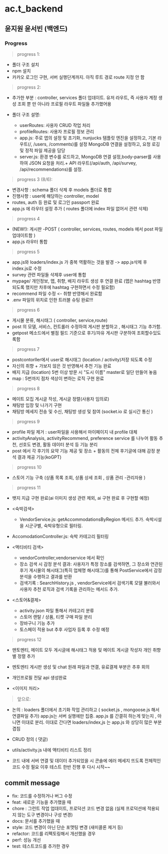 # ac.t_backend

## 윤지원 윤서빈 (백엔드)

### Progress

> progress 1:

- 폴더 구조 설치
- npm 설치
- 카카오 로그인 구현, 서버 실행단계까지. 아직 루트 경로 route 지정 안 함

> progress 2:

- 추가한 부분 :
  controller, services 폴더 업데이트. 유저 라우트, 즉 사용자 계정 생성 조회 뿐 만 아니라 프로필 라우트 파일들 추가했어용

- 폴더 구조 설명:

  - userRoutes: 사용자 CRUD 작업 처리
  - profileRoutes: 사용자 프로필 정보 관리
  - app.js:
    주로 앱의 설정 및 초기화, nunjucks 템플릿 엔진을 설정하고, 기본 라우트(/, /users, /comments)를 설정 MongoDB 연결을 설정하고, 요청 로깅 및 정적 파일 제공을 담당
  - server.js:
    환경 변수를 로드하고, MongoDB 연결 설정,body-parser를 사용하여 JSON 요청을 처리.+ API 라우트(/api/auth, /api/survey, /api/recommendations)를 설정.

> progress 3 (8/6):

- 변경사항 : schema 폴더 삭제 후 models 폴더로 통합
- 진행사항 : user에 해당하는 controller, model
- routes, auth 등 완료 및 로그인 passport 완료
- app.js 에 라우터 설정 추가 ( routes 폴더에 index 파일 없어서 관련 삭제)

> progress 4

- (NEW!): 게시판 -POST ( controller, services, routes, models 에서 post 파일 업데이트함 )
- app.js 라우터 통합

> progress 5

- app.js와 loaders/index.js 가 중복 역활하는 것을 발경 -> app.js삭제 후 index.js로 수정
- survey 관련 파일들 삭제후 user에 통합
- mypage/ 개인정보, 맵, 취향, 배지 라우트 생성 후 연결 완료 (맵은 hashtag 반영되도록 했지만 차후에 hashtag 구현하면서 수정 필요함)
- recommend 파일 수정 <- 취향 반영해서 완료함
- .env 파일의 위치로 인한 트러블 슈팅 완료!!!

> progress 6

- 게시물 분류, 해시태그 ( controller, service,route)
- post 의 모델, 서비스, 컨트롤러 수정하여 게시판 분할하고 , 해시태그 기능 추가함.
- getpost 메소드에서 별점 필드 기준으로 후기/자유 게시판 구분하여 조회할수있도록함

> progress 7

- postcontorller에서 user로 해시태그 (location / activity)저장 되도록 수정
- 자신의 취향 + 가보지 않은 것 반영해서 추천 기능 완료
- 배지 지급 (location) 5번 이상 방문 시 "도시 이름" master로 일단 만들어 놓음
- map : 5번까지 점차 색상이 변하는 로직 구현 완료

> progress 8

- 메이트 모집 게시글 작성, 게시글 정렬(사용자 임의로)
- 채팅방 입장 및 나가기 구현
- 채팅방 메세지 전송 및 수신, 채팅방 생성 및 참여 (socket.io 로 실시간 통신 )

> progress 9

- profile 파일 제거 : user파일을 사용해서 마이페이지 내 profile 대체
- activityAnalysis, activityRecommend, preference service 를 나누어 활동 추천, 선호도 변경, 활동 데이터 분석 등 기능 분리
- post 에서 각 후기의 요약 기능 제공 및 장소 + 활동의 전체 후기글에 대해 감정 분석 결과 제공 기능(koGPT)

> progress 10

- 스토어 기능 구축 (상품 목록 조회, 상품 상세 조회 , 상품 관리 -관리자용 )

> progress 11

- 뱃지 지급 구현 완료(ai 이미지 생성 관련 제외, ai 구현 완료 후 구현할 예정)
- <숙박검색>
  - VendorService.js: getAccommodationsByRegion 메서드 추가. 숙박시설을 시군구별, 숙박유형으로 필터링.
- AccomodationController.js: 숙박 카테고리 필터링
- <액티비티 검색>

  - vendorController,vendorservice 에서 확인
  - 장소 검색 시 감정 분석 결과: 사용자가 특정 장소를 검색하면, 그 장소와 연관된 후기 게시물의 해시태그(특히 업체명 해시태그)를 통해 PostService에서 감정 분석을 수행하고 결과를 반환
  - 검색기록 : SearchHistory.js , vendorService에서 검색기록 모델 불러와서 사용자 추천 로직과 검색 기록을 관리하는 메서드 추가.

- <스토어&결제>
  - activity.json 파일 통해서 카테고리 분류
  - 스토어 랜탈 / 상품, 티켓 구매 파일 분리
  - 장바구니 기능 추가
  - 토스페이 적용 but 추후 사업자 등록 후 수정 예정

> progress 12

- 맨토멘티, 메이트 모두 게시글에 해시태그 적용 및 메이트 게시글 작성자 개인 취향별 정렬 추가
- 멘토멘티 게시판 생성 및 chat 원래 파일과 연결, 유료결제 부분은 추후 회의
- 개인프로필 전달 api 생성완료

- <이미지 처리>

> 앞으로:

- 논의 : loaders 폴더에서 초기화 작업 관리하고 ( socket.js , mongoose.js 해서 연결파일 추가) app.js는 서버 실행에만 집중. app.js 를 간결히 하는게 맞는지 , 아니면 이대로 분리. 이대로 간다면 loaders/index,js 는 app.js 와 상당히 많은 부분 겹침

- CRUD 정의 ( 댓글)
- utils/activity.js 내에 액티비티 리스트 정리
- 코드 내에 서버 연결 및 데이터 추가되었을 시 콘솔에 에러 메세지 뜨도록 전체적인 코드 수정 필요 이후 테스트 한반 진행 후 다시 시작~~

## commit message

- fix: 코드를 수정하거나 버그 수정
- feat: 새로운 기능을 추가했을 때
- chore : 그런트 작업 업데이트, 프로덕션 코드 변경 없음 (실제 프로덕션에 적용되지 않는 도구 변경이나 구성 변경)
- docs: 문서를 추가했을 때
- style: 코드 변경이 아닌 단순 포맷팅 변경 (새미콜론 제거 등)
- refactor: 코드를 리펙토링해서 개선했을 경우
- perf: 성능 개선
- test: 테스트코드를 추가한 경우
